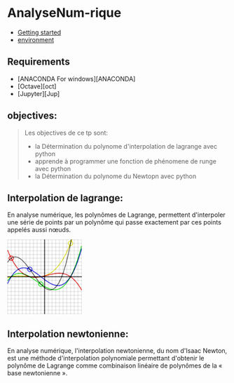 # AnalyseNum-rique

<!-- START doctoc generated TOC please keep comment here to allow auto update -->
<!-- DON'T EDIT THIS SECTION, INSTEAD RE-RUN doctoc TO UPDATE -->


- [Getting started](#getting-started)
- [environment](#environment)



<!-- END doctoc generated TOC please keep comment here to allow auto update -->

## Requirements

* [ANACONDA For windows][ANACONDA] 
* [Octave][oct]
* [Jupyter][Jup]

 ## objectives:
> Les objectives de ce tp sont: 
>  + la Détermination du polynome d'interpolation de lagrange avec python
> + apprende à programmer une fonction de phénomene de runge avec python
> + la Détermination du polynome du Newtopn avec python


## Interpolation de lagrange:
En analyse numérique, les polynômes de Lagrange, permettent d'interpoler une série de points par un polynôme qui passe exactement par ces points appelés aussi nœuds.


<img src="lagrange.png" height="170" width="170">



## Interpolation newtonienne:
En analyse numérique, l'interpolation newtonienne, du nom d'Isaac Newton, est une méthode d'interpolation polynomiale permettant d'obtenir le polynôme de Lagrange comme combinaison linéaire de polynômes de la « base newtonienne ».
